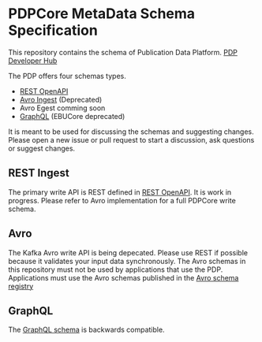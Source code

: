 # PDPCore MetaData Schema Specification

This repository contains the schema of Publication Data Platform. [PDP Developer Hub](http://api.pdp.production.srgssr.ch/)

The PDP offers four schemas types.

- [REST OpenAPI](https://github.com/SRGSSR/pdpcore-schema/blob/main/rest/pdp-api.yaml)
- [Avro Ingest](https://github.com/SRGSSR/pdpcore-schema/blob/main/avro/ingest/PDP.avdl) (Deprecated)
- Avro Egest comming soon
- [GraphQL](https://github.com/SRGSSR/pdpcore-schema/blob/main/graphql/pdp.ebucore.v1.deprecated.graphql) (EBUCore deprecated)

It is meant to be used for discussing the schemas and suggesting changes.
Please open a new issue or pull request to start a discussion, ask questions or suggest changes.

## REST Ingest

The primary write API is REST defined in [REST OpenAPI](https://github.com/SRGSSR/pdpcore-schema/blob/main/rest/pdp-api.yaml). It is work in progress. Please refer to Avro implementation for a full PDPCore write schema.

## Avro

The Kafka Avro write API is being depecated. Please use REST if possible because it validates your input data synchronously. The Avro schemas in this repository must not be used by applications that use the PDP. Applications must use the Avro schemas published in the
[Avro schema registry](https://akhq.pdp.production.admin.srgssr.ch/ui/strimzi/schema)

## GraphQL

The [GraphQL schema](https://api.pdp.production.srgssr.ch/graphql/schema.graphql) is backwards compatible.
